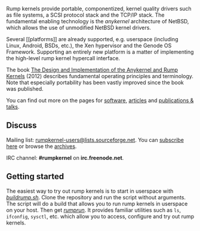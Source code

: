 Rump kernels provide portable, componentized, kernel quality drivers
such as file systems, a SCSI protocol stack and the TCP/IP stack.
The fundamental enabling technology is the _anykernel_ architecture 
of NetBSD, which allows the use of unmodified NetBSD kernel drivers.

Several [[platforms]] are already supported, e.g. userspace (including Linux, Android, BSDs, etc.),
the Xen hypervisor and the Genode OS Framework.  Supporting an entirely new platform is a matter
of implementing the high-level rump kernel hypercall interface.

The book
[The Design and Implementation of the Anykernel and Rump Kernels](http://lib.tkk.fi/Diss/2012/isbn9789526049175/isbn9789526049175.pdf) (2012) describes fundamental operating principles and terminology.  Note that especially portability has been vastly improved since the book was published.

You can find out more on the pages for [software](http://repo.rumpkernel.org/wiki/wiki/Software,-scripts,-etc.), [articles](https://github.com/rumpkernel/wiki/wiki/Links-to-external-articles,-tutorials-and-howto%27s) and [publications & talks](https://github.com/rumpkernel/wiki/wiki/Publications-and-Talks).

## Discuss

Mailing list: rumpkernel-users@lists.sourceforge.net.  You can [subscribe here](https://lists.sourceforge.net/lists/listinfo/rumpkernel-users) or browse the [archives](http://blog.gmane.org/gmane.comp.rumpkernel.user).

IRC channel: **\#rumpkernel** on **irc.freenode.net**.


## Getting started

The easiest way to try out rump kernels is to start in
userspace with [_buildrump.sh_](http://repo.rumpkernel.org/buildrump.sh).
Clone the repository and run the script without arguments.
The script will do a build that allows you to run rump kernels
in userspace on your host.  Then get [_rumprun_](http://repo.rumpkernel.org/rumprun).  It
provides familiar utilities such as `ls`, `ifconfig`, `sysctl`, etc.
which allow you to access, configure and try out rump kernels.